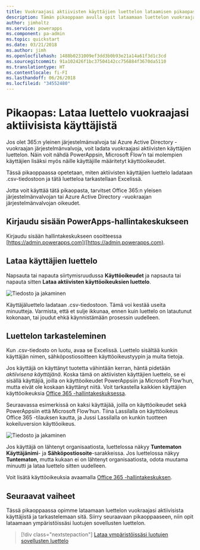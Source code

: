 ```yaml
---
title: Vuokraajasi aktiivisten käyttäjien luettelon lataamisen pikaopas | Microsoft Docs
description: Tämän pikaoppaan avulla opit lataamaan luettelon vuokraajasi aktiivisista käyttäjistä
author: jimholtz
ms.service: powerapps
ms.component: pa-admin
ms.topic: quickstart
ms.date: 03/21/2018
ms.author: jimh
ms.openlocfilehash: 1488b0231009ef3dd3b0b93e21a14a61f3d1c3cd
ms.sourcegitcommit: 91a102426f1bc37504142cc756884f3670da5110
ms.translationtype: HT
ms.contentlocale: fi-FI
ms.lasthandoff: 06/26/2018
ms.locfileid: "34552480"
---
```

# <a name="quickstart-download-a-list-of-active-users-in-your-tenant"></a>Pikaopas: Lataa luettelo vuokraajasi aktiivisista käyttäjistä
Jos olet 365:n yleinen järjestelmänvalvoja tai Azure Active Directory -vuokraajan järjestelmänvalvoja, voit ladata vuokraajasi aktiivisten käyttäjien luettelon. Näin voit nähdä PowerAppsin, Microsoft Flow’n tai molempien käyttäjien lisäksi myös näille käyttäjille määritetyt käyttöoikeudet.

Tässä pikaoppaassa opetetaan, miten aktiivisten käyttäjien luettelo ladataan .csv-tiedostoon ja tätä luetteloa tarkastellaan Excelissä.

Jotta voit käyttää tätä pikaopasta, tarvitset Office 365:n yleisen järjestelmänvalvojan tai Azure Active Directory -vuokraajan järjestelmänvalvojan oikeudet.

## <a name="sign-in-to-the-powerapps-admin-center"></a>Kirjaudu sisään PowerApps-hallintakeskukseen
Kirjaudu sisään hallintakeskukseen osoitteessa [https://admin.powerapps.com]([https://admin.powerapps.com).

## <a name="download-the-list-of-users"></a>Lataa käyttäjien luettelo
Napsauta tai napauta siirtymisruudussa **Käyttöoikeudet** ja napsauta tai napauta sitten **Lataa aktiivisten käyttöoikeuksien luettelo**.

![Tiedosto ja jakaminen](./media/admin-view-user-licenses/download-list.png)

Käyttäjäluettelo ladataan .csv-tiedostoon. Tämä voi kestää useita minuutteja. Varmista, että et sulje ikkunaa, ennen kuin luettelo on latautunut kokonaan, tai joudut ehkä käynnistämään prosessin uudelleen.

## <a name="view-the-list"></a>Luettelon tarkasteleminen
Kun .csv-tiedosto on luotu, avaa se Excelissä. Luettelo sisältää kunkin käyttäjän nimen, sähköpostiosoitteen käyttöoikeustyypin ja muita tietoja.

Jos käyttäjä on käyttänyt tuotetta vähintään kerran, häntä pidetään *aktiivisena käyttäjänä*. Koska tämä on aktiivisten käyttäjien luettelo, se ei sisällä käyttäjiä, joilla on käyttöoikeudet PowerAppsiin ja Microsoft Flow’hun, mutta eivät ole koskaan käyttänyt niitä. Voit tarkastella kaikkien käyttäjien käyttöoikeuksia [Office 365 -hallintakeskuksessa](https://support.office.com/article/Assign-or-remove-licenses-for-Office-365-for-business-997596b5-4173-4627-b915-36abac6786dc).

Seuraavassa esimerkissä on kaksi käyttäjää, joilla on käyttöoikeudet sekä PowerAppsiin että Microsoft Flow’hun. Tiina Lassilalla on käyttöoikeus Office 365 -tilauksen kautta, ja Jussi Lassilalla on kunkin tuotteen kokeiluversion käyttöoikeus.

![Tiedosto ja jakaminen](./media/admin-view-user-licenses/table2.png)

Jos käyttäjä on lähtenyt organisaatiosta, luettelossa näkyy **Tuntematon** **Käyttäjänimi**- ja **Sähköpostiosoite**-sarakkeissa. Jos luettelossa näkyy **Tuntematon**, mutta kukaan ei on lähtenyt organisaatiosta, odota muutama minuutti ja lataa luettelo sitten uudelleen.

Voit lisätä käyttöoikeuksia avaamalla [Office 365 -hallintakeskuksen](https://support.office.com/article/Assign-or-remove-licenses-for-Office-365-for-business-997596b5-4173-4627-b915-36abac6786dc).

## <a name="next-steps"></a>Seuraavat vaiheet
Tässä pikaoppaassa opimme lataamaan luettelon vuokraajasi aktiivisista käyttäjistä ja tarkastelemaan sitä. Siirry seuraavaan pikaoppaaseen, niin opit lataamaan ympäristöissäsi luotujen sovellusten luettelon.

> [!div class="nextstepaction"]
> [Lataa ympäristöissäsi luotujen sovellusten luettelo](admin-view-apps.md)
